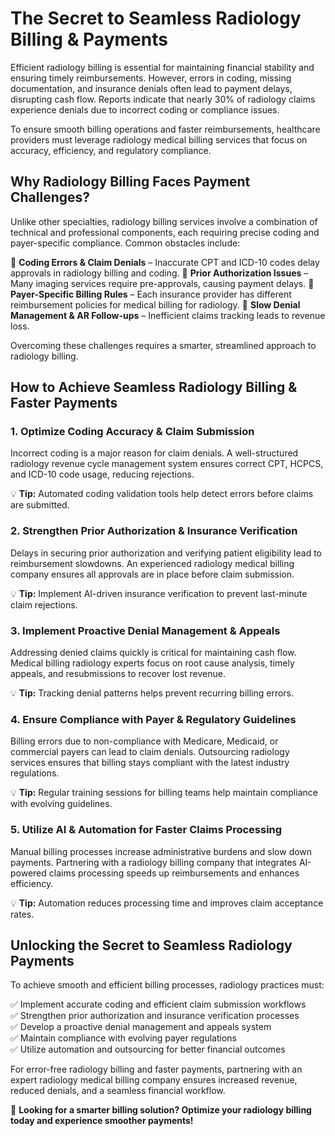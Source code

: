 # The Secret to Seamless Radiology Billing & Payments

Efficient radiology billing is essential for maintaining financial stability and ensuring timely reimbursements. However, errors in coding, missing documentation, and insurance denials often lead to payment delays, disrupting cash flow. Reports indicate that nearly 30% of radiology claims experience denials due to incorrect coding or compliance issues.

To ensure smooth billing operations and faster reimbursements, healthcare providers must leverage radiology medical billing services that focus on accuracy, efficiency, and regulatory compliance.

## Why Radiology Billing Faces Payment Challenges?

Unlike other specialties, radiology billing services involve a combination of technical and professional components, each requiring precise coding and payer-specific compliance. Common obstacles include:

📌 **Coding Errors & Claim Denials** – Inaccurate CPT and ICD-10 codes delay approvals in radiology billing and coding.
📌 **Prior Authorization Issues** – Many imaging services require pre-approvals, causing payment delays.
📌 **Payer-Specific Billing Rules** – Each insurance provider has different reimbursement policies for medical billing for radiology.
📌 **Slow Denial Management & AR Follow-ups** – Inefficient claims tracking leads to revenue loss.

Overcoming these challenges requires a smarter, streamlined approach to radiology billing.

## How to Achieve Seamless Radiology Billing & Faster Payments

### 1. Optimize Coding Accuracy & Claim Submission
Incorrect coding is a major reason for claim denials. A well-structured radiology revenue cycle management system ensures correct CPT, HCPCS, and ICD-10 code usage, reducing rejections.

💡 **Tip:** Automated coding validation tools help detect errors before claims are submitted.

### 2. Strengthen Prior Authorization & Insurance Verification
Delays in securing prior authorization and verifying patient eligibility lead to reimbursement slowdowns. An experienced radiology medical billing company ensures all approvals are in place before claim submission.

💡 **Tip:** Implement AI-driven insurance verification to prevent last-minute claim rejections.

### 3. Implement Proactive Denial Management & Appeals
Addressing denied claims quickly is critical for maintaining cash flow. Medical billing radiology experts focus on root cause analysis, timely appeals, and resubmissions to recover lost revenue.

💡 **Tip:** Tracking denial patterns helps prevent recurring billing errors.

### 4. Ensure Compliance with Payer & Regulatory Guidelines
Billing errors due to non-compliance with Medicare, Medicaid, or commercial payers can lead to claim denials. Outsourcing radiology services ensures that billing stays compliant with the latest industry regulations.

💡 **Tip:** Regular training sessions for billing teams help maintain compliance with evolving guidelines.

### 5. Utilize AI & Automation for Faster Claims Processing
Manual billing processes increase administrative burdens and slow down payments. Partnering with a radiology billing company that integrates AI-powered claims processing speeds up reimbursements and enhances efficiency.

💡 **Tip:** Automation reduces processing time and improves claim acceptance rates.

## Unlocking the Secret to Seamless Radiology Payments

To achieve smooth and efficient billing processes, radiology practices must:

✅ Implement accurate coding and efficient claim submission workflows  
✅ Strengthen prior authorization and insurance verification processes  
✅ Develop a proactive denial management and appeals system  
✅ Maintain compliance with evolving payer regulations  
✅ Utilize automation and outsourcing for better financial outcomes  

For error-free radiology billing and faster payments, partnering with an expert radiology medical billing company ensures increased revenue, reduced denials, and a seamless financial workflow.

🚀 **Looking for a smarter billing solution? Optimize your radiology billing today and experience smoother payments!**
